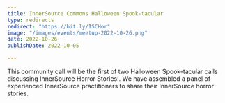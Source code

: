 ```yaml
---
title: InnerSource Commons Halloween Spook-tacular
type: redirects
redirect: "https://bit.ly/ISCHor"
image: "/images/events/meetup-2022-10-26.png"
date: 2022-10-26
publishDate: 2022-10-05

---
```


This community call will be the first of two Halloween Spook-tacular calls discussing InnerSource Horror Stories!. We have assembled a panel of experienced InnerSource practitioners to share their InnerSource horror stories. 
